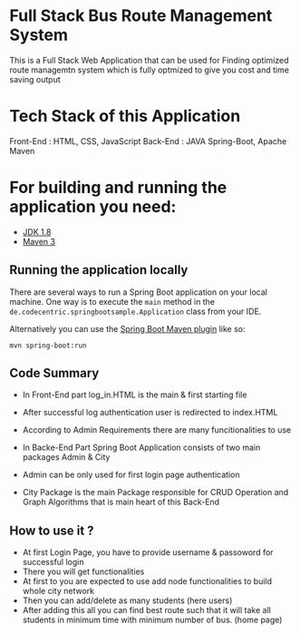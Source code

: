 

# Full Stack Bus Route Management System

This is a Full Stack Web Application that can be used for Finding optimized route managemtn system which is fully optmized to give you cost and time saving output


# Tech Stack of this Application
Front-End : HTML, CSS, JavaScript
Back-End : JAVA Spring-Boot, Apache Maven

# For building and running the application you need:

- [JDK 1.8](http://www.oracle.com/technetwork/java/javase/downloads/jdk8-downloads-2133151.html)
- [Maven 3](https://maven.apache.org)

## Running the application locally

There are several ways to run a Spring Boot application on your local machine. One way is to execute the `main` method in the `de.codecentric.springbootsample.Application` class from your IDE.

Alternatively you can use the [Spring Boot Maven plugin](https://docs.spring.io/spring-boot/docs/current/reference/html/build-tool-plugins-maven-plugin.html) like so:

```shell
mvn spring-boot:run
```

## Code Summary

+ In Front-End part log_in.HTML is the main & first starting file
+ After successful log authentication user is redirected to index.HTML
+ According to Admin Requirements there are many funcitionalities to use

+ In Backe-End Part Spring Boot Application consists of two main packages Admin & City
+ Admin can be only used for first login page authentication
+ City Package is the main Package responsible for CRUD Operation and Graph Algorithms that is main heart of this Back-End

## How to use it ?

+ At first Login Page, you have to provide username & passoword for successful login
+ There you will get functionalities
+ At first to you are expected to use add node functionalities to build whole city network
+ Then you can add/delete as many students (here users)
+ After adding this all you can find best route such that it will take all students in minimum time with minimum number of bus. (home page)



